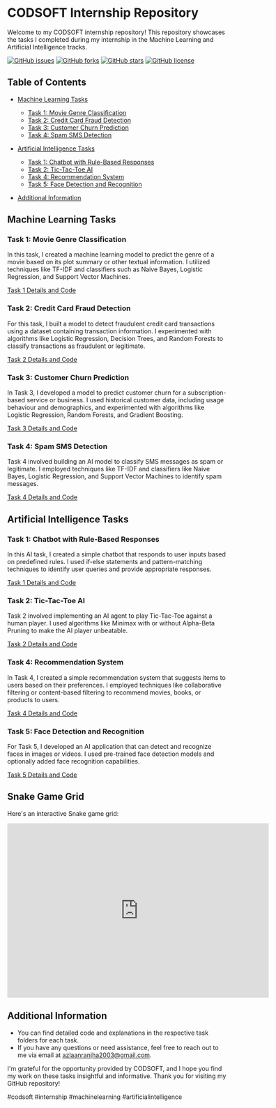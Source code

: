 # CODSOFT Internship Repository

Welcome to my CODSOFT internship repository! This repository showcases the tasks I completed during my internship in the Machine Learning and Artificial Intelligence tracks.

[![GitHub issues](https://img.shields.io/github/issues/Azlaan20/CODSOFT)](https://github.com/Azlaan20/CODSOFT/issues)
[![GitHub forks](https://img.shields.io/github/forks/Azlaan20/CODSOFT)](https://github.com/Azlaan20/CODSOFT/network)
[![GitHub stars](https://img.shields.io/github/stars/Azlaan20/CODSOFT)](https://github.com/Azlaan20/CODSOFT/stargazers)
[![GitHub license](https://img.shields.io/github/license/Azlaan20/CODSOFT)](https://github.com/Azlaan20/CODSOFT/blob/master/LICENSE)

## Table of Contents

- [Machine Learning Tasks](#machine-learning-tasks)
  - [Task 1: Movie Genre Classification](#task-1-movie-genre-classification)
  - [Task 2: Credit Card Fraud Detection](#task-2-credit-card-fraud-detection)
  - [Task 3: Customer Churn Prediction](#task-3-customer-churn-prediction)
  - [Task 4: Spam SMS Detection](#task-4-spam-sms-detection)

- [Artificial Intelligence Tasks](#artificial-intelligence-tasks)
  - [Task 1: Chatbot with Rule-Based Responses](#task-1-chatbot-with-rule-based-responses)
  - [Task 2: Tic-Tac-Toe AI](#task-2-tic-tac-toe-ai)
  - [Task 4: Recommendation System](#task-4-recommendation-system)
  - [Task 5: Face Detection and Recognition](#task-5-face-detection-and-recognition)

- [Additional Information](#additional-information)

## Machine Learning Tasks

### Task 1: Movie Genre Classification
In this task, I created a machine learning model to predict the genre of a movie based on its plot summary or other textual information. I utilized techniques like TF-IDF and classifiers such as Naive Bayes, Logistic Regression, and Support Vector Machines.

[Task 1 Details and Code](https://github.com/Azlaan20/CODSOFT/tree/main/Movie%20Genre%20Classification)

### Task 2: Credit Card Fraud Detection
For this task, I built a model to detect fraudulent credit card transactions using a dataset containing transaction information. I experimented with algorithms like Logistic Regression, Decision Trees, and Random Forests to classify transactions as fraudulent or legitimate.

[Task 2 Details and Code](link_to_task_2_folder)

### Task 3: Customer Churn Prediction
In Task 3, I developed a model to predict customer churn for a subscription-based service or business. I used historical customer data, including usage behaviour and demographics, and experimented with algorithms like Logistic Regression, Random Forests, and Gradient Boosting.

[Task 3 Details and Code](link_to_task_3_folder)

### Task 4: Spam SMS Detection
Task 4 involved building an AI model to classify SMS messages as spam or legitimate. I employed techniques like TF-IDF and classifiers like Naive Bayes, Logistic Regression, and Support Vector Machines to identify spam messages.

[Task 4 Details and Code](https://github.com/Azlaan20/CODSOFT/tree/main/SMS%20Spam%20Detection)

## Artificial Intelligence Tasks

### Task 1: Chatbot with Rule-Based Responses
In this AI task, I created a simple chatbot that responds to user inputs based on predefined rules. I used if-else statements and pattern-matching techniques to identify user queries and provide appropriate responses.

[Task 1 Details and Code](link_to_task_5_folder)

### Task 2: Tic-Tac-Toe AI
Task 2 involved implementing an AI agent to play Tic-Tac-Toe against a human player. I used algorithms like Minimax with or without Alpha-Beta Pruning to make the AI player unbeatable.

[Task 2 Details and Code](https://github.com/Azlaan20/CODSOFT/tree/main/Tic%20Tac%20Toe%20Game)

### Task 4: Recommendation System
In Task 4, I created a simple recommendation system that suggests items to users based on their preferences. I employed techniques like collaborative filtering or content-based filtering to recommend movies, books, or products to users.

[Task 4 Details and Code](https://github.com/Azlaan20/CODSOFT/tree/main/Movie%20Recommendation%20System)

### Task 5: Face Detection and Recognition
For Task 5, I developed an AI application that can detect and recognize faces in images or videos. I used pre-trained face detection models and optionally added face recognition capabilities.

[Task 5 Details and Code](link_to_task_8_folder)

## Snake Game Grid
Here's an interactive Snake game grid:
<iframe src="https://your-snake-game-url.com" width="600" height="400" frameborder="0"></iframe>

## Additional Information
- You can find detailed code and explanations in the respective task folders for each task.
- If you have any questions or need assistance, feel free to reach out to me via email at [azlaanranjha2003@gmail.com](mailto:azlaanranjha2003@gmail.com).

I'm grateful for the opportunity provided by CODSOFT, and I hope you find my work on these tasks insightful and informative. Thank you for visiting my GitHub repository!

\#codsoft #internship #machinelearning #artificialintelligence
